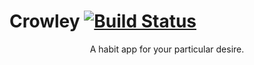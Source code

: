 # Crowley [![Build Status](https://travis-ci.org/eowfenth/crowley.svg?branch=master)](https://travis-ci.org/eowfenth/crowley)

<div align="center">A habit app for your particular desire.</div>
